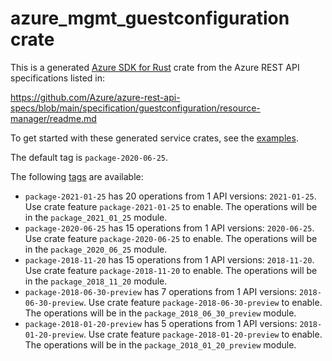 # azure_mgmt_guestconfiguration crate

This is a generated [Azure SDK for Rust](https://github.com/Azure/azure-sdk-for-rust) crate from the Azure REST API specifications listed in:

https://github.com/Azure/azure-rest-api-specs/blob/main/specification/guestconfiguration/resource-manager/readme.md

To get started with these generated service crates, see the [examples](https://github.com/Azure/azure-sdk-for-rust/blob/main/services/README.md#examples).

The default tag is `package-2020-06-25`.

The following [tags](https://github.com/Azure/azure-sdk-for-rust/blob/main/services/tags.md) are available:

- `package-2021-01-25` has 20 operations from 1 API versions: `2021-01-25`. Use crate feature `package-2021-01-25` to enable. The operations will be in the `package_2021_01_25` module.
- `package-2020-06-25` has 15 operations from 1 API versions: `2020-06-25`. Use crate feature `package-2020-06-25` to enable. The operations will be in the `package_2020_06_25` module.
- `package-2018-11-20` has 15 operations from 1 API versions: `2018-11-20`. Use crate feature `package-2018-11-20` to enable. The operations will be in the `package_2018_11_20` module.
- `package-2018-06-30-preview` has 7 operations from 1 API versions: `2018-06-30-preview`. Use crate feature `package-2018-06-30-preview` to enable. The operations will be in the `package_2018_06_30_preview` module.
- `package-2018-01-20-preview` has 5 operations from 1 API versions: `2018-01-20-preview`. Use crate feature `package-2018-01-20-preview` to enable. The operations will be in the `package_2018_01_20_preview` module.